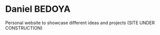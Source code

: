 # Daniel BEDOYA

Personal website to showcase different ideas and projects (SITE UNDER CONSTRUCTION)
